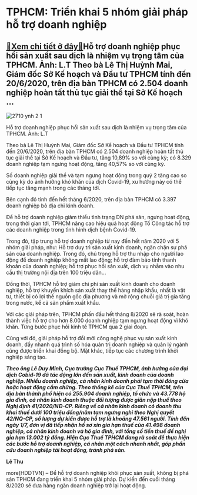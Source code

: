 TPHCM: Triển khai 5 nhóm giải pháp hỗ trợ doanh nghiệp
======================================================

[:gift:Xem chi tiết ở đây:gift:](https://hddtvn.com/tphcm-trien-khai-5-nhom-giai-phap-ho-tro-doanh-nghiep/)Hỗ trợ doanh nghiệp phục hồi sản xuất sau dịch là nhiệm vụ trọng tâm của TPHCM. Ảnh: L.T Theo bà Lê Thị Huỳnh Mai, Giám đốc Sở Kế hoạch và Đầu tư TPHCM tính đến 20/6/2020, trên địa bàn TPHCM có 2.504 doanh nghiệp hoàn tất thủ tục giải thể tại Sở Kế hoạch …
----------------------------------------------------------------------------------------------------------------------------------------------------------------------------------------------------------------------------------------------------------------





![2710 ynh 2 1](https://haiquanonline.com.vn/stores/news_dataimages/hoalt/072020/21/21/in_article/2710_Ynh_2-1.jpg?rt=20200726110758 "undefined")


Hỗ trợ doanh nghiệp phục hồi sản xuất sau dịch là nhiệm vụ trọng tâm của TPHCM. Ảnh: L.T



Theo bà Lê Thị Huỳnh Mai, Giám đốc Sở Kế hoạch và Đầu tư TPHCM tính đến 20/6/2020, trên địa bàn TPHCM có 2.504 doanh nghiệp hoàn tất thủ tục giải thể tại Sở Kế hoạch và Đầu tư, tăng 10,89% so với cùng kỳ; có 8.329 doanh nghiệp tạm ngưng hoạt động, tăng 40,57% so với cùng kỳ.


Số doanh nghiệp giải thể và tạm ngưng hoạt động trong quý 2 tăng cao so cùng kỳ do ảnh hưởng khó khăn của dịch Covid-19, xu hướng này có thể tiếp tục tăng mạnh trong các tháng tới.


Bên cạnh đó tính đến hết tháng 6/2020, trên địa bàn TPHCM có 3.397 doanh nghiệp bỏ địa chỉ kinh doanh.


Để hỗ trợ doanh nghiệp giảm thiểu tình trạng DN phá sản, ngưng hoạt động, trong thời gian tới, TPHCM nâng cao hiệu quả hoạt động Tổ Công tác hỗ trợ các doanh nghiệp trong tình hình dịch bệnh Covid-19.


Trong đó, tập trung hỗ trợ doanh nghiệp từ nay đến hết năm 2020 với 5 nhóm giải pháp, như: Hỗ trợ duy trì sản xuất kinh doanh, ngăn chặn sự phá sản của doanh nghiệp. Trong đó, chú trọng hỗ trợ thu nhập cho người lao động để doanh nghiệp không mất lao động; hỗ trợ đảm bảo tính thanh khoản của doanh nghiệp; hỗ trợ phục hồi sản xuất, dịch vụ nhằm vào nhu cầu thị trường nội địa trên 100 triệu dân…


Đồng thời, TPHCM hỗ trợ giảm chi phí sản xuất kinh doanh cho doanh nghiệp, hỗ trợ khuyến khích sản xuất thay thế hàng nhập khẩu, nhất là vật tư, thiết bị có lợi thế nguồn gốc địa phương và mở rộng chuỗi giá trị gia tăng trong nước, kể cả sản phẩm xuất khẩu.


Với các giải pháp trên, TPHCM phấn đấu hết tháng 8/2020 sẽ rà soát, hoàn thành việc hỗ trợ cho hơn 8.000 doanh nghiệp tạm ngưng hoạt động vì khó khăn. Từng bước phục hồi kinh tế TPHCM qua 2 giai đoạn.


Cùng với đó, giải pháp hỗ trợ đổi mới công nghệ phục vụ sản xuất kinh doanh, đẩy nhanh quá trình số hóa quản trị doanh nghiệp và quản lý ngành cũng được triển khai đồng bộ. Mặt khác, tiếp tục các chương trình khởi nghiệp sáng tạo.





***Theo ông Lê Duy Minh, Cục trưởng Cục Thuế TPHCM, ảnh hưởng của đại dịch Cobid-19 đã tác động lớn đến sản xuất, kinh doanh của doanh nghiệp. Nhiều doanh nghiệp, cá nhân kinh doanh phải tạm thời đóng cửa hoặc hoạt động cầm chừng. Theo thống kê của Cục Thuế TPHCM, trên địa bàn thành phố hiện có 255.904 doanh nghiệp, tổ chức và 43.778 hộ gia đình, cá nhân kinh doanh thuộc đối tượng được giãn nộp thuế theo Nghị định 41/2020/NĐ-CP. Riêng về cá nhân kinh doanh có doanh thu khai thuế dưới 100 triệu đồng/năm tạm ngưng nghỉ theo Nghị quyết 42/NQ-CP, số lượng dự kiến được hỗ trợ là khoảng 47.561 người. Tính đến ngày 1/7, đơn vị đã tiếp nhận hồ sơ xin gia hạn thuế của 41.498 doanh nghiệp, cá nhân kinh doanh và hộ gia đình, với tổng số tiền thuế đề nghị gia hạn 13.002 tỷ đồng. Hiện Cục Thuế TPHCM đang rà soát để thực hiện các bước hỗ trợ doanh nghiệp, cá nhân một cách nhanh nhất, góp phần cứu doanh nghiệp tái hoạt động, tránh phá sản.***








**Lê Thu**



more(HDDTVN) – Để hỗ trợ doanh nghiệp khôi phục sản xuất, không bị phá sản TPHCM đang triển khai 5 nhóm giải pháp. Dự kiến đến cuối tháng 8/2020 sẽ đưa hàng ngàn doanh nghiệp trở lại hoạt động.

